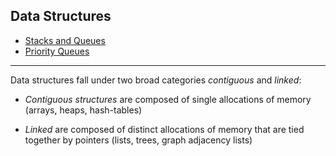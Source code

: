 ## Data Structures

* [Stacks and Queues](stack_queue)
* [Priority Queues](priority_queue)

---

Data structures fall under two broad categories _contiguous_ and _linked_:

- _Contiguous structures_ are composed of single allocations of memory (arrays, heaps, hash-tables)

- _Linked_ are composed of distinct allocations of memory that are tied together by pointers (lists, trees, graph adjacency lists)
